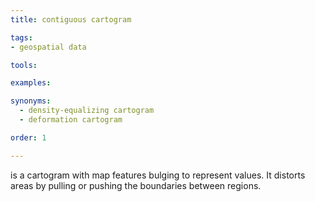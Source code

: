 ```yaml
---
title: contiguous cartogram

tags:
- geospatial data

tools:

examples:

synonyms:
  - density-equalizing cartogram
  - deformation cartogram

order: 1

---
```


is a cartogram with map features bulging to represent values. It distorts areas by pulling or pushing the boundaries between regions. 


<!--more-->
